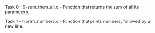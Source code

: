 Task 0 - 0-sum_them_all.c -  Function that returns the sum of all its parameters.

Task 1 - 1-print_numbers.c - Function that prints numbers, followed by a new line.

